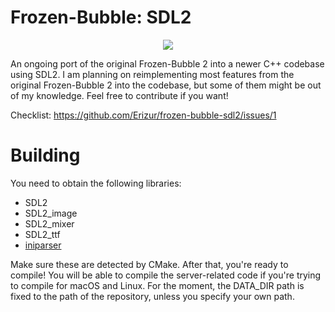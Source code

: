 # Frozen-Bubble: SDL2
<p align="center">
  <img src="https://github.com/user-attachments/assets/c68db5c9-7e72-4d19-8e98-c598a3f5e54e">
</p>


An ongoing port of the original Frozen-Bubble 2 into a newer C++ codebase using SDL2. I am planning on reimplementing most features from the original Frozen-Bubble 2 into the codebase, but some of them might be out of my knowledge. Feel free to contribute if you want!

Checklist: https://github.com/Erizur/frozen-bubble-sdl2/issues/1

# Building
You need to obtain the following libraries: 
- SDL2
- SDL2_image
- SDL2_mixer
- SDL2_ttf
- [iniparser](https://github.com/ndevilla/iniparser)

Make sure these are detected by CMake. After that, you're ready to compile!
You will be able to compile the server-related code if you're trying to compile for macOS and Linux.
For the moment, the DATA_DIR path is fixed to the path of the repository, unless you specify your own path.
